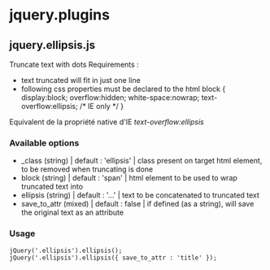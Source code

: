 # jquery.plugins

## jquery.ellipsis.js

Truncate text with dots
Requirements :
* text truncated will fit in just one line
* following css properties must be declared to the html block
    {
      display:block;
      overflow:hidden;
      white-space:nowrap;
      text-overflow:ellipsis; /* IE only */
    }

Equivalent de la propriété native d'IE *text-overflow:ellipsis*

### Available options
* _class (string) | default : 'ellipsis'  |  class present on target html element, to be removed when truncating is done
* block (string) | default : 'span'  |  html element to be used to wrap truncated text into
* ellipsis (string) | default : '...'  |  text to be concatenated to truncated text
* save_to_attr (mixed) | default : false  |  if defined (as a string), will save the original text as an attribute

### Usage
    jQuery('.ellipsis').ellipsis();
    jQuery('.ellipsis').ellipsis({ save_to_attr : 'title' });